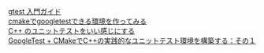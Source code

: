 [gtest 入門ガイド](http://opencv.jp/googletestdocs/primer.html#primer)<br/>
[cmakeでgoogletestできる環境を作ってみる](https://www.jonki.net/entry/2016/06/15/220029)<br/>
[C++ のユニットテストをいい感じにする](https://qiita.com/janus_wel/items/4e6c12f9104f501104c7)<br/>
[GoogleTest + CMakeでC++の実践的なユニットテスト環境を構築する：その１](https://qiita.com/imasaaki/items/c56639c86627a8a950de)<br/>
